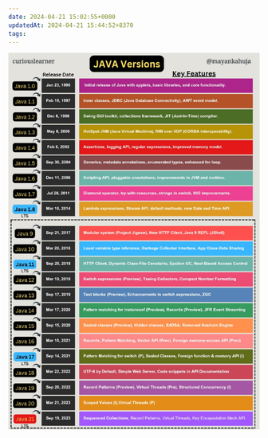 ```yaml
---
date: 2024-04-21 15:02:55+0000
updatedAt: 2024-04-21 15:44:52+8370
tags: 
---
```

![Pasted image 20231226224040](real-resource-image/Pasted%20image%2020231226224040.png)